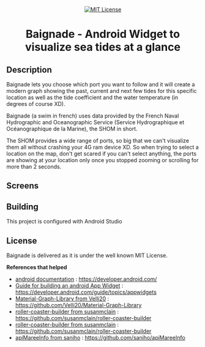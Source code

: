 <p align="center">
      <a href="https://scott-hamilton.mit-license.org/"><img alt="MIT License" src="https://img.shields.io/badge/License-MIT-525252.svg?labelColor=292929&logo=creative%20commons&style=for-the-badge" /></a>
</p>
<h1 align="center">Baignade - Android Widget to visualize sea tides at a glance</h1>

## Description
Baignade lets you choose which port you want to follow and it will create a modern graph showing the past, current and next few tides for this specific location as well as the tide coefficient and the water temperature (in degrees of course XD).

Baignade (a swim in french) uses data provided by the French Naval Hydrographic and Oceanographic Service (Service Hydrographique et Océanographique de la Marine), the SHOM in short.

The SHOM provides a wide range of ports, so big that we can't visualize them all without crashing your 4G ram device XD. So when trying to select a location on the map, don't get scared if you can't select anything, the ports are showing at your location only once you stopped zooming or scrolling for more than 2 seconds.


## Screens


## Building
This project is configured with Android Studio

## License
Baignade is delivered as it is under the well known MIT License.

**References that helped**
 - [android documentation] : <https://developer.android.com/>
 - [Guide for building an android App Widget] : <https://developer.android.com/guide/topics/appwidgets>
 - [Material-Graph-Library from Velli20] : <https://github.com/Velli20/Material-Graph-Library>
 - [roller-coaster-builder from susanmclain] : <https://github.com/susanmclain/roller-coaster-builder>
 - [roller-coaster-builder from susanmclain] : <https://github.com/susanmclain/roller-coaster-builder>
 - [apiMareeInfo from saniho] : <https://github.com/saniho/apiMareeInfo>

[//]: # (These are reference links used in the body of this note and get stripped out when the markdown processor does its job. There is no need to format nicely because it shouldn't be seen. Thanks SO - http://stackoverflow.com/questions/4823468/store-comments-in-markdown-syntax)

   [android documentation]: <https://developer.android.com/>
   [Guide for building an android App Widget]: <https://developer.android.com/guide/topics/appwidgets>
   [Material-Graph-Library from Velli20]: <https://github.com/Velli20/Material-Graph-Library>
   [roller-coaster-builder from susanmclain]: <https://github.com/susanmclain/roller-coaster-builder>
   [roller-coaster-builder from susanmclain]: <https://github.com/susanmclain/roller-coaster-builder>
   [apiMareeInfo from saniho]: <https://github.com/saniho/apiMareeInfo>
